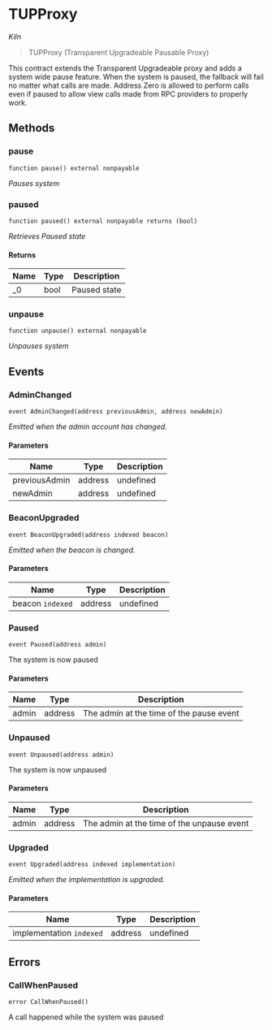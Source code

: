 # TUPProxy

*Kiln*

> TUPProxy (Transparent Upgradeable Pausable Proxy)

This contract extends the Transparent Upgradeable proxy and adds a system wide pause feature.         When the system is paused, the fallback will fail no matter what calls are made.         Address Zero is allowed to perform calls even if paused to allow view calls made         from RPC providers to properly work.



## Methods

### pause

```solidity
function pause() external nonpayable
```



*Pauses system*


### paused

```solidity
function paused() external nonpayable returns (bool)
```



*Retrieves Paused state*


#### Returns

| Name | Type | Description |
|---|---|---|
| _0 | bool | Paused state |

### unpause

```solidity
function unpause() external nonpayable
```



*Unpauses system*




## Events

### AdminChanged

```solidity
event AdminChanged(address previousAdmin, address newAdmin)
```



*Emitted when the admin account has changed.*

#### Parameters

| Name | Type | Description |
|---|---|---|
| previousAdmin  | address | undefined |
| newAdmin  | address | undefined |

### BeaconUpgraded

```solidity
event BeaconUpgraded(address indexed beacon)
```



*Emitted when the beacon is changed.*

#### Parameters

| Name | Type | Description |
|---|---|---|
| beacon `indexed` | address | undefined |

### Paused

```solidity
event Paused(address admin)
```

The system is now paused



#### Parameters

| Name | Type | Description |
|---|---|---|
| admin  | address | The admin at the time of the pause event |

### Unpaused

```solidity
event Unpaused(address admin)
```

The system is now unpaused



#### Parameters

| Name | Type | Description |
|---|---|---|
| admin  | address | The admin at the time of the unpause event |

### Upgraded

```solidity
event Upgraded(address indexed implementation)
```



*Emitted when the implementation is upgraded.*

#### Parameters

| Name | Type | Description |
|---|---|---|
| implementation `indexed` | address | undefined |



## Errors

### CallWhenPaused

```solidity
error CallWhenPaused()
```

A call happened while the system was paused





